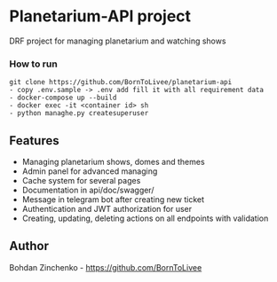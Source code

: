 # Planetarium-API project

DRF project for managing planetarium and watching shows

### How to run
```shell
git clone https://github.com/BornToLivee/planetarium-api
- copy .env.sample -> .env add fill it with all requirement data
- docker-compose up --build
- docker exec -it <container id> sh
- python managhe.py createsuperuser
```

## Features

* Managing planetarium shows, domes and themes
* Admin panel for advanced managing
* Cache system for several pages
* Documentation in api/doc/swagger/
* Message in telegram bot after creating new ticket
* Authentication and JWT authorization for user
* Creating, updating, deleting actions on all endpoints with validation

## Author

Bohdan Zinchenko - https://github.com/BornToLivee
